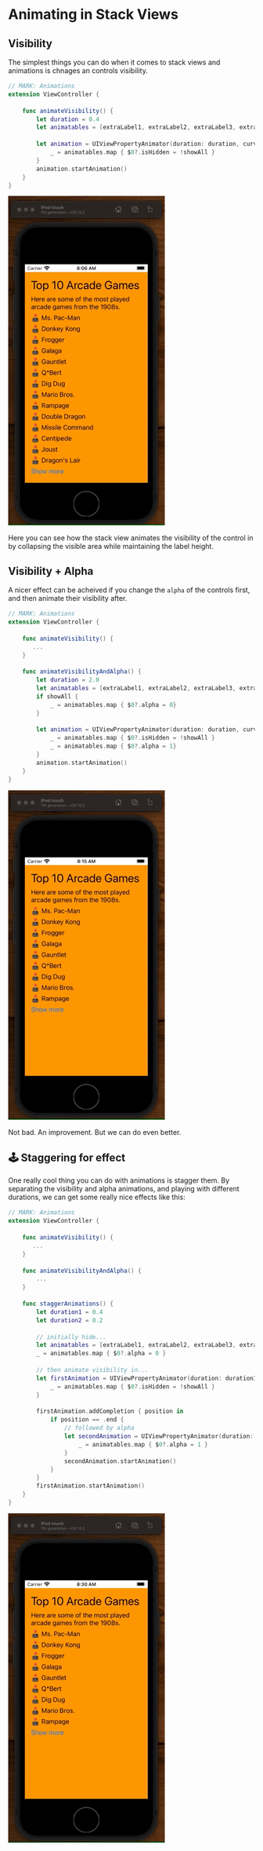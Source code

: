# Animating in Stack Views

## Visibility

The simplest things you can do when it comes to stack views and animations is chnages an controls visibility.

```swift
// MARK: Animations
extension ViewController {

    func animateVisibility() {
        let duration = 0.4
        let animatables = [extraLabel1, extraLabel2, extraLabel3, extraLabel4, extraLabel5]

        let animation = UIViewPropertyAnimator(duration: duration, curve: .easeInOut) { [self] in
            _ = animatables.map { $0?.isHidden = !showAll }
        }
        animation.startAnimation()
    }
}
```

![](images/visibility.gif)

Here you can see how the stack view animates the visibility of the control in by collapsing the visible area while maintaining the label height.

## Visibility + Alpha

A nicer effect can be acheived if you change the `alpha` of the controls first, and then animate their visibility after.

```swift
// MARK: Animations
extension ViewController {

    func animateVisibility() {
       ...
    }

    func animateVisibilityAndAlpha() {
        let duration = 2.0
        let animatables = [extraLabel1, extraLabel2, extraLabel3, extraLabel4, extraLabel5]
        if showAll {
            _ = animatables.map { $0?.alpha = 0}
        }

        let animation = UIViewPropertyAnimator(duration: duration, curve: .easeInOut) { [self] in
            _ = animatables.map { $0?.isHidden = !showAll }
            _ = animatables.map { $0?.alpha = 1}
        }
        animation.startAnimation()
    }
}
```

![](images/alpha.gif)

Not bad. An improvement. But we can do even better.

## 🕹 Staggering for effect

One really cool thing you can do with animations is stagger them. By separating the visibility and alpha animations, and playing with different durations, we can get some really nice effects like this:

```swift
// MARK: Animations
extension ViewController {

    func animateVisibility() {
       ...
    }

    func animateVisibilityAndAlpha() {
		...
    }

    func staggerAnimations() {
        let duration1 = 0.4
        let duration2 = 0.2

        // initially hide...
        let animatables = [extraLabel1, extraLabel2, extraLabel3, extraLabel4, extraLabel5]
        _ = animatables.map { $0?.alpha = 0 }

        // then animate visibility in...
        let firstAnimation = UIViewPropertyAnimator(duration: duration1, curve: .easeInOut) { [self] in
            _ = animatables.map { $0?.isHidden = !showAll }
        }

        firstAnimation.addCompletion { position in
            if position == .end {
                // followed by alpha
                let secondAnimation = UIViewPropertyAnimator(duration: duration2, curve: .easeInOut) {
                    _ = animatables.map { $0?.alpha = 1 }
                }
                secondAnimation.startAnimation()
            }
        }
        firstAnimation.startAnimation()
    }
}
```

![](images/stagger.gif)